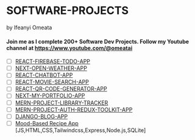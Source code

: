 # SOFTWARE-PROJECTS

by Ifeanyi Omeata

#### Join me as I complete 200+ Software Dev Projects. Follow my Youtube channel at https://www.youtube.com/@omeatai

- [ ] [REACT-FIREBASE-TODO-APP](https://github.com/omeatai/project-firebase-todo-app)
- [ ] [NEXT-OPEN-WEATHER-APP](https://github.com/omeatai/project-open-weather-app)
- [ ] [REACT-CHATBOT-APP](https://github.com/omeatai/project-chatbot-API)
- [ ] [REACT-MOVIE-SEARCH-APP](https://github.com/omeatai/project-movie-search-app)
- [ ] [REACT-QR-CODE-GENERATOR-APP](https://github.com/omeatai/project-qrcode-generator)
- [ ] [NEXT-MY-PORTFOLIO-APP](https://github.com/omeatai/project-next-my-portfolio)
- [ ] [MERN-PROJECT-LIBRARY-TRACKER](https://github.com/omeatai/project-mern-library-tracker)
- [ ] [MERN-PROJECT-AUTH-REDUX-TOOLKIT-APP](https://github.com/omeatai/project-mern-auth-redux)
- [ ] [DJANGO-BLOG-APP](https://github.com/omeatai/project-django-blog-app)
- [ ] [Mood-Based Recipe App](https://github.com/omeatai/SOFTWARE-PROJECTS/blob/main/projects/1-mood-based-recipe-app.md) [JS,HTML,CSS,Tailwindcss,Express,Node.js,SQLite]

